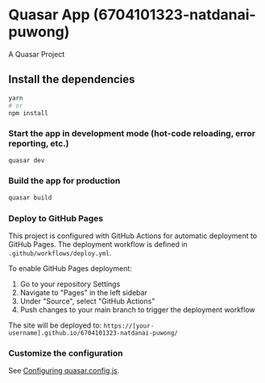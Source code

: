 # Quasar App (6704101323-natdanai-puwong)

A Quasar Project

## Install the dependencies
```bash
yarn
# or
npm install
```

### Start the app in development mode (hot-code reloading, error reporting, etc.)
```bash
quasar dev
```


### Build the app for production
```bash
quasar build
```

### Deploy to GitHub Pages

This project is configured with GitHub Actions for automatic deployment to GitHub Pages. The deployment workflow is defined in `.github/workflows/deploy.yml`.

To enable GitHub Pages deployment:

1. Go to your repository Settings
2. Navigate to "Pages" in the left sidebar
3. Under "Source", select "GitHub Actions"
4. Push changes to your main branch to trigger the deployment workflow

The site will be deployed to: `https://[your-username].github.io/6704101323-natdanai-puwong/`

### Customize the configuration
See [Configuring quasar.config.js](https://v2.quasar.dev/quasar-cli-webpack/quasar-config-js).